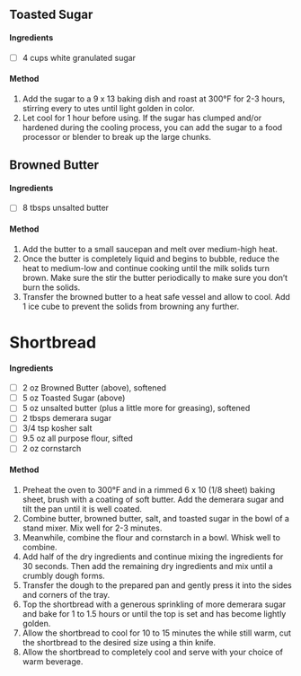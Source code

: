 ## Toasted Sugar

#### Ingredients

- [ ] 4 cups white granulated sugar

#### Method

1. Add the sugar to a 9 x 13 baking dish and roast at 300°F for 2-3 hours, stirring every  to utes until light golden in color.
2. Let cool for 1 hour before using. If the sugar has clumped and/or hardened during the cooling process, you can add the sugar to a food processor or blender to break up the large chunks.

## Browned Butter

#### Ingredients

- [ ] 8 tbsps unsalted butter

#### Method

1. Add the butter to a small saucepan and melt over medium-high heat.
2. Once the butter is completely liquid and begins to bubble, reduce the heat to medium-low and continue cooking until the milk solids turn brown. Make sure the stir the butter periodically to make sure you don’t burn the solids.
3. Transfer the browned butter to a heat safe vessel and allow to cool. Add 1 ice cube to prevent the solids from browning any further.

<!-- TAG: baking -->
<!-- TAG: bread -->
<!-- TAG: treat -->

# Shortbread

#### Ingredients

- [ ] 2 oz Browned Butter (above), softened
- [ ] 5 oz Toasted Sugar (above)
- [ ] 5 oz unsalted butter (plus a little more for greasing), softened
- [ ] 2 tbsps demerara sugar
- [ ] 3/4 tsp kosher salt
- [ ] 9.5 oz all purpose flour, sifted
- [ ] 2 oz cornstarch

#### Method

1. Preheat the oven to 300°F and in a rimmed 6 x 10 (1/8 sheet) baking sheet, brush with a coating of soft butter. Add the demerara sugar and tilt the pan until it is well coated.
2. Combine butter, browned butter, salt, and toasted sugar in the bowl of a stand mixer. Mix well for 2-3 minutes.
3. Meanwhile, combine the flour and cornstarch in a bowl. Whisk well to combine.
4. Add half of the dry ingredients and continue mixing the ingredients for 30 seconds. Then add the remaining dry ingredients and mix until a crumbly dough forms.
5. Transfer the dough to the prepared pan and gently press it into the sides and corners of the tray.
6. Top the shortbread with a generous sprinkling of more demerara sugar and bake for 1 to 1.5 hours or until the top is set and has become lightly golden.
7. Allow the shortbread to cool for 10 to 15 minutes the while still warm, cut the shortbread to the desired size using a thin knife.
8. Allow the shortbread to completely cool and serve with your choice of warm beverage.

